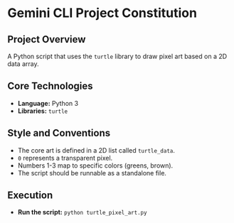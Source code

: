 # Gemini CLI Project Constitution

## Project Overview
A Python script that uses the `turtle` library to draw pixel art based on a 2D data array.

## Core Technologies
- **Language:** Python 3
- **Libraries:** `turtle`

## Style and Conventions
- The core art is defined in a 2D list called `turtle_data`.
- `0` represents a transparent pixel.
- Numbers 1-3 map to specific colors (greens, brown).
- The script should be runnable as a standalone file.

## Execution
- **Run the script:** `python turtle_pixel_art.py`